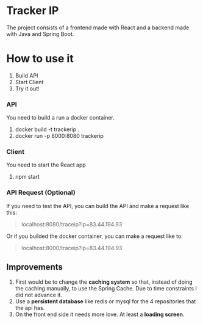 # Tracker IP

The project consists of a frontend made with React and a backend made with Java and Spring Boot.

# How to use it

 1. Build API
 2. Start Client
 3. Try it out!

### API
You need to build a run a docker container.

 1. docker build -t trackerip .
 2. docker run -p 8000:8080 trackerip

### Client
You need to start the React app

 1. npm start

### API Request (Optional)
If you need to test the API, you can build the API and make a request like this:

> localhost:8080/traceip?ip=83.44.194.93

Or if you builded the docker container, you can make a request like to:

   

> localhost:8000/traceip?ip=83.44.194.93

## Improvements 

 1. First would be to change the **caching system** so that, instead of doing the caching manually, to use the Spring Cache. Due to time constraints I did not advance it.
 2. Use a **persistent database** like redis or mysql for the 4 repositories that the api has.
 3. On the front end side it needs more love. At least a **loading screen**.




